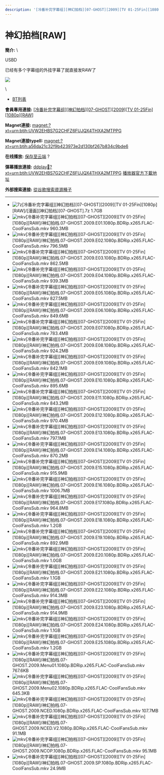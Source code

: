 ```yaml
---
description: '[冷番补完字幕组][神幻拍档][07-GHOST][2009][TV 01-25Fin][1080p][RAW]'
---
```


# 神幻拍档\[RAW]

**簡介:** \


&#x20;USBD

已经有多个字幕组的外挂字幕了就直接发RAW了

![](https://img.gejiba.com/images/978071a1a11bf17e9f995c7a73e90c02.jpg)

\


* [BT列表](https://share.dmhy.org/topics/view/664645\_07-GHOST\_2009\_TV\_01-25Fin\_1080p\_RAW.html#tabs-1)

**會員專用連接:** [\[冷番补完字幕组\]\[神幻拍档\]\[07-GHOST\]\[2009\]\[TV 01-25Fin\]\[1080p\]\[RAW\]](https://dl.dmhy.org/2024/03/10/a56da21c32f9b423973e2d130bf267b834c9bde6.torrent)

**Magnet連接:** [magnet:?xt=urn:btih:UVW2EHBS7G2CHFZ6FUJQX4THXA2MTPPG](https://magnet/?xt=urn:btih:UVW2EHBS7G2CHFZ6FUJQX4THXA2MTPPG\&dn=\&tr=http%3A%2F%2F104.143.10.186%3A8000%2Fannounce\&tr=udp%3A%2F%2F104.143.10.186%3A8000%2Fannounce\&tr=http%3A%2F%2Ftracker.openbittorrent.com%3A80%2Fannounce\&tr=http%3A%2F%2Ftracker3.itzmx.com%3A6961%2Fannounce\&tr=http%3A%2F%2Ftracker4.itzmx.com%3A2710%2Fannounce\&tr=http%3A%2F%2Ftracker.publicbt.com%3A80%2Fannounce\&tr=http%3A%2F%2Ftracker.prq.to%2Fannounce\&tr=http%3A%2F%2Fopen.acgtracker.com%3A1096%2Fannounce\&tr=https%3A%2F%2Ft-115.rhcloud.com%2Fonly\_for\_ylbud\&tr=http%3A%2F%2Ftracker1.itzmx.com%3A8080%2Fannounce\&tr=http%3A%2F%2Ftracker2.itzmx.com%3A6961%2Fannounce\&tr=udp%3A%2F%2Ftracker1.itzmx.com%3A8080%2Fannounce\&tr=udp%3A%2F%2Ftracker2.itzmx.com%3A6961%2Fannounce\&tr=udp%3A%2F%2Ftracker3.itzmx.com%3A6961%2Fannounce\&tr=udp%3A%2F%2Ftracker4.itzmx.com%3A2710%2Fannounce\&tr=http%3A%2F%2Fnyaa.tracker.wf%3A7777%2Fannounce)

**Magnet連接typeII:** [magnet:?xt=urn:btih:a56da21c32f9b423973e2d130bf267b834c9bde6](https://magnet/?xt=urn:btih:a56da21c32f9b423973e2d130bf267b834c9bde6)

**在线播放:** [保存至云端](https://mypikpak.com/drive/url-checker?url=magnet:?xt=urn:btih:a56da21c32f9b423973e2d130bf267b834c9bde6) ?

**彈幕播放連接:** [ddplay:magnet:?xt=urn:btih:UVW2EHBS7G2CHFZ6FUJQX4THXA2MTPPG](ddplay:magnet:?xt=urn:btih:UVW2EHBS7G2CHFZ6FUJQX4THXA2MTPPG\&dn=\&tr=http%3A%2F%2F104.143.10.186%3A8000%2Fannounce\&tr=udp%3A%2F%2F104.143.10.186%3A8000%2Fannounce\&tr=http%3A%2F%2Ftracker.openbittorrent.com%3A80%2Fannounce\&tr=http%3A%2F%2Ftracker3.itzmx.com%3A6961%2Fannounce\&tr=http%3A%2F%2Ftracker4.itzmx.com%3A2710%2Fannounce\&tr=http%3A%2F%2Ftracker.publicbt.com%3A80%2Fannounce\&tr=http%3A%2F%2Ftracker.prq.to%2Fannounce\&tr=http%3A%2F%2Fopen.acgtracker.com%3A1096%2Fannounce\&tr=https%3A%2F%2Ft-115.rhcloud.com%2Fonly\_for\_ylbud\&tr=http%3A%2F%2Ftracker1.itzmx.com%3A8080%2Fannounce\&tr=http%3A%2F%2Ftracker2.itzmx.com%3A6961%2Fannounce\&tr=udp%3A%2F%2Ftracker1.itzmx.com%3A8080%2Fannounce\&tr=udp%3A%2F%2Ftracker2.itzmx.com%3A6961%2Fannounce\&tr=udp%3A%2F%2Ftracker3.itzmx.com%3A6961%2Fannounce\&tr=udp%3A%2F%2Ftracker4.itzmx.com%3A2710%2Fannounce\&tr=http%3A%2F%2Fnyaa.tracker.wf%3A7777%2Fannounce) [播放器官方下載地址](http://www.dandanplay.com/?from=dmhy)

**外部搜索連接:** [從谷歌搜索資源種子](https://www.google.com/search?oe=utf-8\&q=a56da21c32f9b423973e2d130bf267b834c9bde6)

***

* ![7z](https://share.dmhy.org/images/icon/7z.gif)\[冷番补完字幕组]\[神幻拍档]\[07-GHOST]\[2009]\[TV 01-25Fin]\[1080p]\[RAW]/\[漫画]\[神幻拍档]\[07-GHOST].7z 1.7GB
* ![mkv](https://share.dmhy.org/images/icon/mkv.gif)\[冷番补完字幕组]\[神幻拍档]\[07-GHOST]\[2009]\[TV 01-25Fin]\[1080p]\[RAW]/神幻拍档.07-GHOST.2009.E01.1080p.BDRip.x265.FLAC-CoolFansSub.mkv 960.3MB
* ![mkv](https://share.dmhy.org/images/icon/mkv.gif)\[冷番补完字幕组]\[神幻拍档]\[07-GHOST]\[2009]\[TV 01-25Fin]\[1080p]\[RAW]/神幻拍档.07-GHOST.2009.E02.1080p.BDRip.x265.FLAC-CoolFansSub.mkv 796.5MB
* ![mkv](https://share.dmhy.org/images/icon/mkv.gif)\[冷番补完字幕组]\[神幻拍档]\[07-GHOST]\[2009]\[TV 01-25Fin]\[1080p]\[RAW]/神幻拍档.07-GHOST.2009.E03.1080p.BDRip.x265.FLAC-CoolFansSub.mkv 862.5MB
* ![mkv](https://share.dmhy.org/images/icon/mkv.gif)\[冷番补完字幕组]\[神幻拍档]\[07-GHOST]\[2009]\[TV 01-25Fin]\[1080p]\[RAW]/神幻拍档.07-GHOST.2009.E04.1080p.BDRip.x265.FLAC-CoolFansSub.mkv 939.3MB
* ![mkv](https://share.dmhy.org/images/icon/mkv.gif)\[冷番补完字幕组]\[神幻拍档]\[07-GHOST]\[2009]\[TV 01-25Fin]\[1080p]\[RAW]/神幻拍档.07-GHOST.2009.E05.1080p.BDRip.x265.FLAC-CoolFansSub.mkv 827.5MB
* ![mkv](https://share.dmhy.org/images/icon/mkv.gif)\[冷番补完字幕组]\[神幻拍档]\[07-GHOST]\[2009]\[TV 01-25Fin]\[1080p]\[RAW]/神幻拍档.07-GHOST.2009.E06.1080p.BDRip.x265.FLAC-CoolFansSub.mkv 849.6MB
* ![mkv](https://share.dmhy.org/images/icon/mkv.gif)\[冷番补完字幕组]\[神幻拍档]\[07-GHOST]\[2009]\[TV 01-25Fin]\[1080p]\[RAW]/神幻拍档.07-GHOST.2009.E07.1080p.BDRip.x265.FLAC-CoolFansSub.mkv 783.4MB
* ![mkv](https://share.dmhy.org/images/icon/mkv.gif)\[冷番补完字幕组]\[神幻拍档]\[07-GHOST]\[2009]\[TV 01-25Fin]\[1080p]\[RAW]/神幻拍档.07-GHOST.2009.E08.1080p.BDRip.x265.FLAC-CoolFansSub.mkv 924.2MB
* ![mkv](https://share.dmhy.org/images/icon/mkv.gif)\[冷番补完字幕组]\[神幻拍档]\[07-GHOST]\[2009]\[TV 01-25Fin]\[1080p]\[RAW]/神幻拍档.07-GHOST.2009.E09.1080p.BDRip.x265.FLAC-CoolFansSub.mkv 842.1MB
* ![mkv](https://share.dmhy.org/images/icon/mkv.gif)\[冷番补完字幕组]\[神幻拍档]\[07-GHOST]\[2009]\[TV 01-25Fin]\[1080p]\[RAW]/神幻拍档.07-GHOST.2009.E10.1080p.BDRip.x265.FLAC-CoolFansSub.mkv 895.6MB
* ![mkv](https://share.dmhy.org/images/icon/mkv.gif)\[冷番补完字幕组]\[神幻拍档]\[07-GHOST]\[2009]\[TV 01-25Fin]\[1080p]\[RAW]/神幻拍档.07-GHOST.2009.E11.1080p.BDRip.x265.FLAC-CoolFansSub.mkv 843.2MB
* ![mkv](https://share.dmhy.org/images/icon/mkv.gif)\[冷番补完字幕组]\[神幻拍档]\[07-GHOST]\[2009]\[TV 01-25Fin]\[1080p]\[RAW]/神幻拍档.07-GHOST.2009.E12.1080p.BDRip.x265.FLAC-CoolFansSub.mkv 970.4MB
* ![mkv](https://share.dmhy.org/images/icon/mkv.gif)\[冷番补完字幕组]\[神幻拍档]\[07-GHOST]\[2009]\[TV 01-25Fin]\[1080p]\[RAW]/神幻拍档.07-GHOST.2009.E13.1080p.BDRip.x265.FLAC-CoolFansSub.mkv 797.1MB
* ![mkv](https://share.dmhy.org/images/icon/mkv.gif)\[冷番补完字幕组]\[神幻拍档]\[07-GHOST]\[2009]\[TV 01-25Fin]\[1080p]\[RAW]/神幻拍档.07-GHOST.2009.E14.1080p.BDRip.x265.FLAC-CoolFansSub.mkv 870.2MB
* ![mkv](https://share.dmhy.org/images/icon/mkv.gif)\[冷番补完字幕组]\[神幻拍档]\[07-GHOST]\[2009]\[TV 01-25Fin]\[1080p]\[RAW]/神幻拍档.07-GHOST.2009.E15.1080p.BDRip.x265.FLAC-CoolFansSub.mkv 915.9MB
* ![mkv](https://share.dmhy.org/images/icon/mkv.gif)\[冷番补完字幕组]\[神幻拍档]\[07-GHOST]\[2009]\[TV 01-25Fin]\[1080p]\[RAW]/神幻拍档.07-GHOST.2009.E16.1080p.BDRip.x265.FLAC-CoolFansSub.mkv 1006.7MB
* ![mkv](https://share.dmhy.org/images/icon/mkv.gif)\[冷番补完字幕组]\[神幻拍档]\[07-GHOST]\[2009]\[TV 01-25Fin]\[1080p]\[RAW]/神幻拍档.07-GHOST.2009.E17.1080p.BDRip.x265.FLAC-CoolFansSub.mkv 964.8MB
* ![mkv](https://share.dmhy.org/images/icon/mkv.gif)\[冷番补完字幕组]\[神幻拍档]\[07-GHOST]\[2009]\[TV 01-25Fin]\[1080p]\[RAW]/神幻拍档.07-GHOST.2009.E18.1080p.BDRip.x265.FLAC-CoolFansSub.mkv 1.2GB
* ![mkv](https://share.dmhy.org/images/icon/mkv.gif)\[冷番补完字幕组]\[神幻拍档]\[07-GHOST]\[2009]\[TV 01-25Fin]\[1080p]\[RAW]/神幻拍档.07-GHOST.2009.E19.1080p.BDRip.x265.FLAC-CoolFansSub.mkv 892.9MB
* ![mkv](https://share.dmhy.org/images/icon/mkv.gif)\[冷番补完字幕组]\[神幻拍档]\[07-GHOST]\[2009]\[TV 01-25Fin]\[1080p]\[RAW]/神幻拍档.07-GHOST.2009.E20.1080p.BDRip.x265.FLAC-CoolFansSub.mkv 1.0GB
* ![mkv](https://share.dmhy.org/images/icon/mkv.gif)\[冷番补完字幕组]\[神幻拍档]\[07-GHOST]\[2009]\[TV 01-25Fin]\[1080p]\[RAW]/神幻拍档.07-GHOST.2009.E21.1080p.BDRip.x265.FLAC-CoolFansSub.mkv 1.1GB
* ![mkv](https://share.dmhy.org/images/icon/mkv.gif)\[冷番补完字幕组]\[神幻拍档]\[07-GHOST]\[2009]\[TV 01-25Fin]\[1080p]\[RAW]/神幻拍档.07-GHOST.2009.E22.1080p.BDRip.x265.FLAC-CoolFansSub.mkv 914.3MB
* ![mkv](https://share.dmhy.org/images/icon/mkv.gif)\[冷番补完字幕组]\[神幻拍档]\[07-GHOST]\[2009]\[TV 01-25Fin]\[1080p]\[RAW]/神幻拍档.07-GHOST.2009.E23.1080p.BDRip.x265.FLAC-CoolFansSub.mkv 914.9MB
* ![mkv](https://share.dmhy.org/images/icon/mkv.gif)\[冷番补完字幕组]\[神幻拍档]\[07-GHOST]\[2009]\[TV 01-25Fin]\[1080p]\[RAW]/神幻拍档.07-GHOST.2009.E24.1080p.BDRip.x265.FLAC-CoolFansSub.mkv 1.1GB
* ![mkv](https://share.dmhy.org/images/icon/mkv.gif)\[冷番补完字幕组]\[神幻拍档]\[07-GHOST]\[2009]\[TV 01-25Fin]\[1080p]\[RAW]/神幻拍档.07-GHOST.2009.E25.1080p.BDRip.x265.FLAC-CoolFansSub.mkv 1.2GB
* ![mkv](https://share.dmhy.org/images/icon/mkv.gif)\[冷番补完字幕组]\[神幻拍档]\[07-GHOST]\[2009]\[TV 01-25Fin]\[1080p]\[RAW]/神幻拍档.07-GHOST.2009.Menu01.1080p.BDRip.x265.FLAC-CoolFansSub.mkv 767.6KB
* ![mkv](https://share.dmhy.org/images/icon/mkv.gif)\[冷番补完字幕组]\[神幻拍档]\[07-GHOST]\[2009]\[TV 01-25Fin]\[1080p]\[RAW]/神幻拍档.07-GHOST.2009.Menu02.1080p.BDRip.x265.FLAC-CoolFansSub.mkv 645.3KB
* ![mkv](https://share.dmhy.org/images/icon/mkv.gif)\[冷番补完字幕组]\[神幻拍档]\[07-GHOST]\[2009]\[TV 01-25Fin]\[1080p]\[RAW]/神幻拍档.07-GHOST.2009.NCED.1080p.BDRip.x265.FLAC-CoolFansSub.mkv 107.7MB
* ![mkv](https://share.dmhy.org/images/icon/mkv.gif)\[冷番补完字幕组]\[神幻拍档]\[07-GHOST]\[2009]\[TV 01-25Fin]\[1080p]\[RAW]/神幻拍档.07-GHOST.2009.NCED.V2.1080p.BDRip.x265.FLAC-CoolFansSub.mkv 91.1MB
* ![mkv](https://share.dmhy.org/images/icon/mkv.gif)\[冷番补完字幕组]\[神幻拍档]\[07-GHOST]\[2009]\[TV 01-25Fin]\[1080p]\[RAW]/神幻拍档.07-GHOST.2009.NCOP.1080p.BDRip.x265.FLAC-CoolFansSub.mkv 95.1MB
* ![mkv](https://share.dmhy.org/images/icon/mkv.gif)\[冷番补完字幕组]\[神幻拍档]\[07-GHOST]\[2009]\[TV 01-25Fin]\[1080p]\[RAW]/神幻拍档.07-GHOST.2009.SP.1080p.BDRip.x265.FLAC-CoolFansSub.mkv 24.9MB




